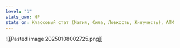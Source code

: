 ```yaml
---
level: "1"
stats_own: HP
stats_on: Классовый стат (Магия, Сила, Ловкость, Живучесть), АТК
---
```

![[Pasted image 20250108002725.png]]

